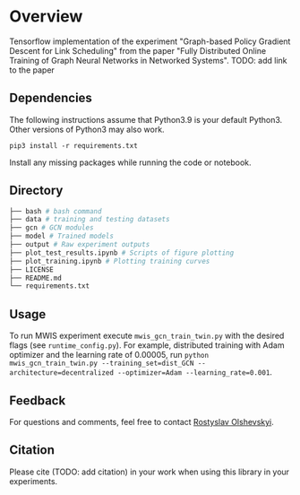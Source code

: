 # Overview
Tensorflow implementation of the experiment "Graph-based Policy Gradient Descent for Link Scheduling" from the paper "Fully Distributed Online Training of Graph Neural Networks in Networked Systems". TODO: add link to the paper

## Dependencies
The following instructions assume that Python3.9 is your default Python3.
Other versions of Python3 may also work. 

`pip3 install -r requirements.txt`

Install any missing packages while running the code or notebook.

## Directory
```bash
├── bash # bash command
├── data # training and testing datasets
├── gcn # GCN modules
├── model # Trained models
├── output # Raw experiment outputs
├── plot_test_results.ipynb # Scripts of figure plotting
├── plot_training.ipynb # Plotting training curves
├── LICENSE
├── README.md
└── requirements.txt
```

## Usage
To run MWIS experiment execute `mwis_gcn_train_twin.py` with the desired flags (see `runtime_config.py`). For example, distributed training with
Adam optimizer and the learning rate of 0.00005, run
`python mwis_gcn_train_twin.py --training_set=dist_GCN --architecture=decentralized --optimizer=Adam --learning_rate=0.001`.

## Feedback
For questions and comments, feel free to contact [Rostyslav Olshevskyi](mailto:ro22@rice.edu).

## Citation
Please cite (TODO: add citation) in your work when using this library in your experiments.
